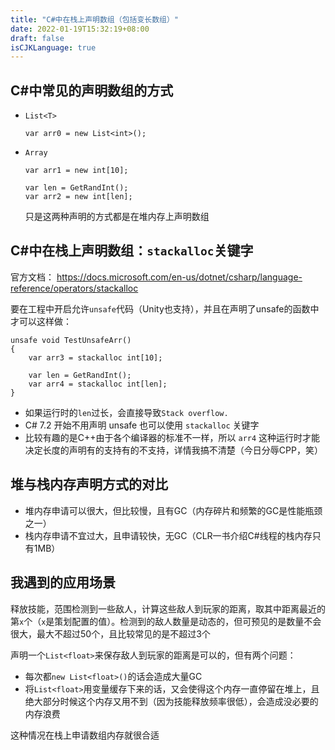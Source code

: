 ```yaml
---
title: "C#中在栈上声明数组（包括变长数组）"
date: 2022-01-19T15:32:19+08:00
draft: false
isCJKLanguage: true
---
```


## C#中常见的声明数组的方式

- `List<T>`

  ```
  var arr0 = new List<int>();
  ```

- `Array`

  ```
  var arr1 = new int[10];
  
  var len = GetRandInt();
  var arr2 = new int[len];
  ```

  只是这两种声明的方式都是在堆内存上声明数组

  

## C#中在栈上声明数组：`stackalloc`关键字

官方文档： https://docs.microsoft.com/en-us/dotnet/csharp/language-reference/operators/stackalloc

要在工程中开启允许`unsafe`代码（Unity也支持），并且在声明了unsafe的函数中才可以这样做：

```
unsafe void TestUnsafeArr()
{
    var arr3 = stackalloc int[10];

    var len = GetRandInt();
    var arr4 = stackalloc int[len];
}
```

- 如果运行时的`len`过长，会直接导致`Stack overflow.`
- C#  7.2 开始不用声明 unsafe 也可以使用 `stackalloc` 关键字
- 比较有趣的是C++由于各个编译器的标准不一样，所以 `arr4` 这种运行时才能决定长度的声明有的支持有的不支持，详情我搞不清楚（今日分辱CPP，笑）



## 堆与栈内存声明方式的对比

- 堆内存申请可以很大，但比较慢，且有GC（内存碎片和频繁的GC是性能瓶颈之一）
- 栈内存申请不宜过大，且申请较快，无GC（CLR一书介绍C#线程的栈内存只有1MB）



## 我遇到的应用场景

释放技能，范围检测到一些敌人，计算这些敌人到玩家的距离，取其中距离最近的第`x`个（`x`是策划配置的值）。检测到的敌人数量是动态的，但可预见的是数量不会很大，最大不超过50个，且比较常见的是不超过3个

声明一个`List<float>`来保存敌人到玩家的距离是可以的，但有两个问题：

- 每次都`new List<float>()`的话会造成大量GC
- 将`List<float>`用变量缓存下来的话，又会使得这个内存一直停留在堆上，且绝大部分时候这个内存又用不到（因为技能释放频率很低），会造成没必要的内存浪费

这种情况在栈上申请数组内存就很合适
